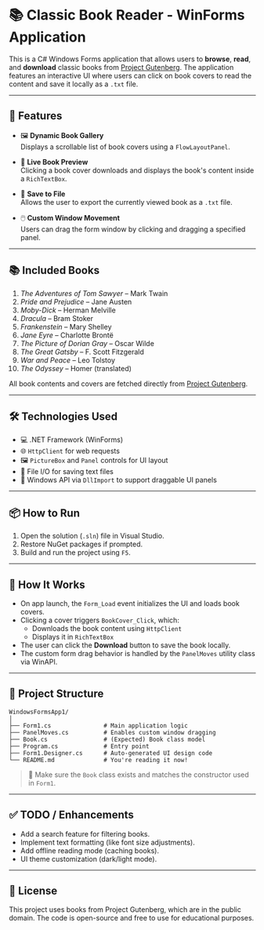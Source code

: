 # 📚 Classic Book Reader - WinForms Application

This is a C# Windows Forms application that allows users to **browse**, **read**, and **download** classic books from [Project Gutenberg](https://www.gutenberg.org/). The application features an interactive UI where users can click on book covers to read the content and save it locally as a `.txt` file.

---

## 🚀 Features

- 🖼️ **Dynamic Book Gallery**  
  Displays a scrollable list of book covers using a `FlowLayoutPanel`.

- 📖 **Live Book Preview**  
  Clicking a book cover downloads and displays the book's content inside a `RichTextBox`.

- 💾 **Save to File**  
  Allows the user to export the currently viewed book as a `.txt` file.

- 🖱️ **Custom Window Movement**  
  Users can drag the form window by clicking and dragging a specified panel.

---

## 📚 Included Books

1. *The Adventures of Tom Sawyer* – Mark Twain  
2. *Pride and Prejudice* – Jane Austen  
3. *Moby-Dick* – Herman Melville  
4. *Dracula* – Bram Stoker  
5. *Frankenstein* – Mary Shelley  
6. *Jane Eyre* – Charlotte Brontë  
7. *The Picture of Dorian Gray* – Oscar Wilde  
8. *The Great Gatsby* – F. Scott Fitzgerald  
9. *War and Peace* – Leo Tolstoy  
10. *The Odyssey* – Homer (translated)

All book contents and covers are fetched directly from [Project Gutenberg](https://www.gutenberg.org/).

---

## 🛠️ Technologies Used

- 💻 .NET Framework (WinForms)
- 🌐 `HttpClient` for web requests
- 🖼️ `PictureBox` and `Panel` controls for UI layout
- 📄 File I/O for saving text files
- 🧲 Windows API via `DllImport` to support draggable UI panels

---

## 📦 How to Run

1. Open the solution (`.sln`) file in Visual Studio.
2. Restore NuGet packages if prompted.
3. Build and run the project using `F5`.

---

## 📝 How It Works

- On app launch, the `Form_Load` event initializes the UI and loads book covers.
- Clicking a cover triggers `BookCover_Click`, which:
  - Downloads the book content using `HttpClient`
  - Displays it in `RichTextBox`
- The user can click the **Download** button to save the book locally.
- The custom form drag behavior is handled by the `PanelMoves` utility class via WinAPI.

---

## 📁 Project Structure

```
WindowsFormsApp1/
│
├── Form1.cs               # Main application logic
├── PanelMoves.cs          # Enables custom window dragging
├── Book.cs                # (Expected) Book class model
├── Program.cs             # Entry point
├── Form1.Designer.cs      # Auto-generated UI design code
└── README.md              # You're reading it now!
```

> 📌 Make sure the `Book` class exists and matches the constructor used in `Form1`.

---

## ✅ TODO / Enhancements

- Add a search feature for filtering books.
- Implement text formatting (like font size adjustments).
- Add offline reading mode (caching books).
- UI theme customization (dark/light mode).

---

## 📄 License

This project uses books from Project Gutenberg, which are in the public domain. The code is open-source and free to use for educational purposes.
